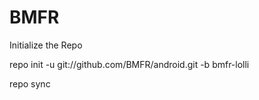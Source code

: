 BMFR
=======

Initialize the Repo

repo init -u git://github.com/BMFR/android.git -b bmfr-lolli

repo sync
